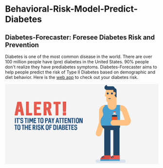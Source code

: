 # Behavioral-Risk-Model-Predict-Diabetes
## Diabetes-Forecaster: Foresee Diabetes Risk and Prevention

Diabetes is one of the most common disease in the world. There are over 100 million people have (pre) diabetes in the United States. 90% people don't realize they have prediabetes symptoms. Diabetes-Forecaster aims to help people predict the risk of Type II Diabetes based on demographic and diet behavior. Here is the [web app](http://healthanalytics.club:5000) to check out your diabetes risk.

![Profile image](images/Risk_of_Diabetes.jpg)


